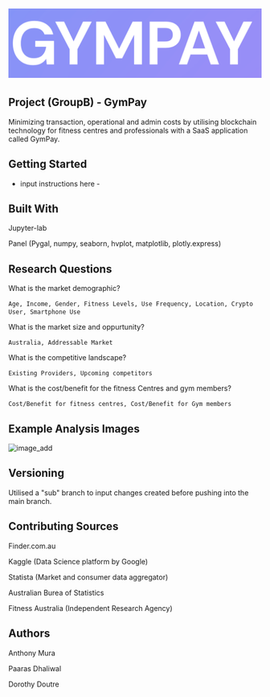 # ![image_add](Images/Gympay.png)

## Project (GroupB) - GymPay
Minimizing transaction, operational and admin costs by utilising blockchain technology for fitness centres and professionals with a SaaS application called GymPay.

## Getting Started
- input instructions here -

## Built With
Jupyter-lab

Panel (Pygal, numpy, seaborn, hvplot, matplotlib, plotly.express)

## Research Questions
What is the market demographic?
```
Age, Income, Gender, Fitness Levels, Use Frequency, Location, Crypto User, Smartphone Use
```
What is the market size and oppurtunity?
```
Australia, Addressable Market
```
What is the competitive landscape?
```
Existing Providers, Upcoming competitors 
```
What is the cost/benefit for the fitness Centres and gym members? 
```
Cost/Benefit for fitness centres, Cost/Benefit for Gym members
```
## Example Analysis Images
![image_add]()

## Versioning
Utilised a "sub" branch to input changes created before pushing into the main branch.

## Contributing Sources
Finder.com.au

Kaggle (Data Science platform by Google)

Statista (Market and consumer data aggregator)

Australian Burea of Statistics

Fitness Australia (Independent Research Agency)

## Authors
Anthony Mura

Paaras Dhaliwal

Dorothy Doutre
